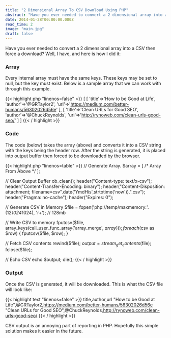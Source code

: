 ```yaml
---
title: "2 Dimensional Array To CSV Download Using PHP"
abstract: "Have you ever needed to convert a 2 dimensional array into a CSV then force a download?  Well, I have, and here is how I did it..."
date: 2014-01-28T00:00:00.000Z
read_time: 2
image: "main.jpg"
draft: false
---
```


Have you ever needed to convert a 2 dimensional array into a CSV then force a download? Well, I have, and here is how I did it:

### Array

Every internal array must have the same keys. These keys may be set to null, but the key must exist. Below is a sample array that we can work with through this example.

{{< highlight php "linenos=false" >}}
[
    [
        'title'=>'How to be Good at Life',
        'author'=>'@GRTaylor2',
        'url'=>'https://medium.com/better-humans/56302026d56e'
    ],
    [
        'title'=>'Clean URLs for Good SEO',
        'author'=>'@ChuckReynolds',
        'url'=>'http://rynoweb.com/clean-urls-good-seo/'
    ]
]
{{< / highlight >}}

### Code

The code (below) takes the array (above) and converts it into a CSV string with the keys being the header row. After the string is generated, it is placed into output buffer then forced to be downloaded by the browser.

{{< highlight php "linenos=table" >}}
// Generate Array.
$array = [ /* Array From Above */ ];

// Clear Output Buffer
ob_clean();
header("Content-type: text/x-csv");
header("Content-Transfer-Encoding: binary");
header("Content-Disposition: attachment; filename=csv".date('YmdHis',strtotime('now')).".csv");
header("Pragma: no-cache");
header("Expires: 0");

// Generate CSV in Memory
$file = fopen('php://temp/maxmemory:'. (12*1024*1024), 'r+'); // 128mb

// Write CSV to memory
fputcsv($file, array_keys(call_user_func_array('array_merge', $array)));
foreach($csv as $row)
{
    fputcsv($file, $row);
}

// Fetch CSV contents
rewind($file);
$output = stream_get_contents($file);
fclose($file);

// Echo CSV
echo $output;
die();
{{< / highlight >}}

### Output

Once the CSV is generated, it will be downloaded. This is what the CSV file will look like:

{{< highlight text "linenos=false" >}}
title,author,url
"How to be Good at Life",@GRTaylor2,https://medium.com/better-humans/56302026d56e
"Clean URLs for Good SEO",@ChuckReynolds,http://rynoweb.com/clean-urls-good-seo/
{{< / highlight >}}

CSV output is an annoying part of reporting in PHP. Hopefully this simple solution makes it easier in the future.